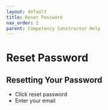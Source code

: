 ```yaml
---
layout: default
title: Reset Password
nav_order: 2
parent: Competency Constructor Help
---
```

# Reset Password
## Resetting Your Password

- Click reset password
- Enter your email